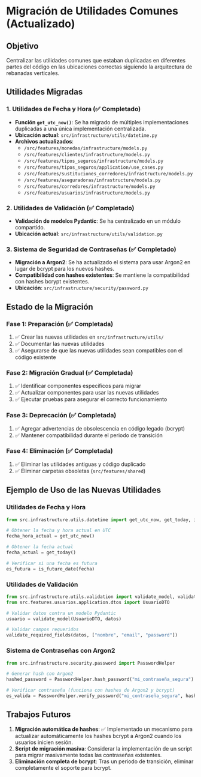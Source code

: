 # Migración de Utilidades Comunes (Actualizado)

## Objetivo

Centralizar las utilidades comunes que estaban duplicadas en diferentes partes del código en las ubicaciones correctas siguiendo la arquitectura de rebanadas verticales.

## Utilidades Migradas

### 1. Utilidades de Fecha y Hora (✅ Completado)

- **Función `get_utc_now()`**: Se ha migrado de múltiples implementaciones duplicadas a una única implementación centralizada.
- **Ubicación actual**: `src/infrastructure/utils/datetime.py`
- **Archivos actualizados**:
  - `/src/features/monedas/infrastructure/models.py`
  - `/src/features/clientes/infrastructure/models.py`
  - `/src/features/tipos_seguros/infrastructure/models.py`
  - `/src/features/tipos_seguros/application/use_cases.py`
  - `/src/features/sustituciones_corredores/infrastructure/models.py`
  - `/src/features/aseguradoras/infrastructure/models.py`
  - `/src/features/corredores/infrastructure/models.py`
  - `/src/features/usuarios/infrastructure/models.py`

### 2. Utilidades de Validación (✅ Completado)

- **Validación de modelos Pydantic**: Se ha centralizado en un módulo compartido.
- **Ubicación actual**: `src/infrastructure/utils/validation.py`

### 3. Sistema de Seguridad de Contraseñas (✅ Completado)

- **Migración a Argon2**: Se ha actualizado el sistema para usar Argon2 en lugar de bcrypt para los nuevos hashes.
- **Compatibilidad con hashes existentes**: Se mantiene la compatibilidad con hashes bcrypt existentes.
- **Ubicación**: `src/infrastructure/security/password.py`

## Estado de la Migración

### Fase 1: Preparación (✅ Completada)

1. ✅ Crear las nuevas utilidades en `src/infrastructure/utils/`
2. ✅ Documentar las nuevas utilidades
3. ✅ Asegurarse de que las nuevas utilidades sean compatibles con el código existente

### Fase 2: Migración Gradual (✅ Completada)

1. ✅ Identificar componentes específicos para migrar
2. ✅ Actualizar componentes para usar las nuevas utilidades
3. ✅ Ejecutar pruebas para asegurar el correcto funcionamiento

### Fase 3: Deprecación (✅ Completada)

1. ✅ Agregar advertencias de obsolescencia en código legado (bcrypt)
2. ✅ Mantener compatibilidad durante el periodo de transición

### Fase 4: Eliminación (✅ Completada)

1. ✅ Eliminar las utilidades antiguas y código duplicado
2. ✅ Eliminar carpetas obsoletas (`src/features/shared`)

## Ejemplo de Uso de las Nuevas Utilidades

### Utilidades de Fecha y Hora

```python
from src.infrastructure.utils.datetime import get_utc_now, get_today, is_future_date

# Obtener la fecha y hora actual en UTC
fecha_hora_actual = get_utc_now()

# Obtener la fecha actual
fecha_actual = get_today()

# Verificar si una fecha es futura
es_futura = is_future_date(fecha)
```

### Utilidades de Validación

```python
from src.infrastructure.utils.validation import validate_model, validate_required_fields
from src.features.usuarios.application.dtos import UsuarioDTO

# Validar datos contra un modelo Pydantic
usuario = validate_model(UsuarioDTO, datos)

# Validar campos requeridos
validate_required_fields(datos, ["nombre", "email", "password"])
```

### Sistema de Contraseñas con Argon2

```python
from src.infrastructure.security.password import PasswordHelper

# Generar hash con Argon2
hashed_password = PasswordHelper.hash_password("mi_contraseña_segura")

# Verificar contraseña (funciona con hashes de Argon2 y bcrypt)
es_valida = PasswordHelper.verify_password("mi_contraseña_segura", hashed_password)
```

## Trabajos Futuros

1. **Migración automática de hashes**: ✅ Implementado un mecanismo para actualizar automáticamente los hashes bcrypt a Argon2 cuando los usuarios inicien sesión.
2. **Script de migración masiva**: Considerar la implementación de un script para migrar masivamente todas las contraseñas existentes.
3. **Eliminación completa de bcrypt**: Tras un periodo de transición, eliminar completamente el soporte para bcrypt.
